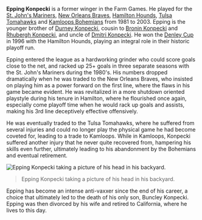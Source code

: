 **Epping Konpecki** is a former winger in the Farm Games. He played for the [St. John's Mariners](st__john_s_mariners), [New Orleans Braves](#a), [Hamilton Hounds](hamilton_hounds), [Tulsa Tomahawks](#a) and [Kamloops Bohemians](#a) from 1981 to 2003. Epping is the younger brother of [Durney Konpecki](durney_konpecki), cousin to [Bronin Konpecki](#a) and [Rhubergh Konpecki](#a), and uncle of [Dmitri Konpecki](#a). He won the [Denley Cup](denley_cup) in 1996 with the Hamilton Hounds, playing an integral role in their historic playoff run.

Epping entered the league as a hardworking grinder who could score goals close to the net, and racked up 25+ goals in three separate seasons with the St. John's Mariners during the 1980's. His numbers dropped dramatically when he was traded to the New Orleans Braves, who insisted on playing him as a power forward on the first line, where the flaws in his game became evident. He was revitalized in a more shutdown oriented playstyle during his tenure in Hamilton, where he flourished once again, especially come playoff time when he would rack up goals and assists, making his 3rd line deceptively effective offensively.

He was eventually traded to the Tulsa Tomahawks, where he suffered from several injuries and could no longer play the physical game he had become coveted for, leading to a trade to Kamloops. While in Kamloops, Konpecki suffered another injury that he never quite recovered from, hampering his skills even further, ultimately leading to his abandonment by the Bohemians and eventual retirement.

![Epping Konpecki taking a picture of his head in his backyard.](file_epping_konpecki_jpg)
> Epping Konpecki taking a picture of his head in his backyard.

Epping has become an intense anti-vaxxer since the end of his career, a choice that ultimately led to the death of his only son, Buncley Konpecki. Epping was then divorced by his wife and retired to California, where he lives to this day.

<br />